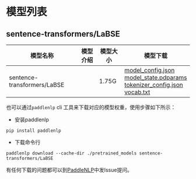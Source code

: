 #  模型列表

## sentence-transformers/LaBSE

| 模型名称 | 模型介绍 | 模型大小  | 模型下载 |
| --- | --- | --- | --- |
|sentence-transformers/LaBSE|  | 1.75G | [model_config.json](https://bj.bcebos.com/paddlenlp/models/community/sentence-transformers/LaBSE/model_config.json)<br>[model_state.pdparams](https://bj.bcebos.com/paddlenlp/models/community/sentence-transformers/LaBSE/model_state.pdparams)<br>[tokenizer_config.json](https://bj.bcebos.com/paddlenlp/models/community/sentence-transformers/LaBSE/tokenizer_config.json)<br>[vocab.txt](https://bj.bcebos.com/paddlenlp/models/community/sentence-transformers/LaBSE/vocab.txt) |

也可以通过`paddlenlp` cli 工具来下载对应的模型权重，使用步骤如下所示：

* 安装paddlenlp

```shell
pip install paddlenlp
```

* 下载命令行

```shell
paddlenlp download --cache-dir ./pretrained_models sentence-transformers/LaBSE
```

有任何下载的问题都可以到[PaddleNLP](https://github.com/PaddlePaddle/PaddleNLP)中发Issue提问。
